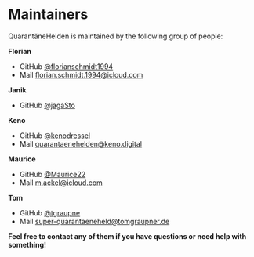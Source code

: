 # Maintainers
QuarantäneHelden is maintained by the following group of people:

**Florian**
- GitHub [@florianschmidt1994](https://github.com/florianschmidt1994) 
- Mail [florian.schmidt.1994@icloud.com](mailto:florian.schmidt.1994@icloud.com) 

**Janik**
 - GitHub [@jagaSto](https://github.com/jagaSto)
 
**Keno**
- GitHub [@kenodressel](https://github.com/kenodressel) 
- Mail [quarantaenehelden@keno.digital](mailto:quarantaenehelden@keno.digital)

**Maurice**
- GitHub [@Maurice22](https://github.com/Maurice22)
- Mail [m.ackel@icloud.com](mailto:m.ackel@icloud.com)

**Tom**
- GitHub [@tgraupne](https://github.com/tgraupne)
- Mail [super-quarantaeneheld@tomgraupner.de](mailto:super-quarantaeneheld@tomgraupner.de)


**Feel free to contact any of them if you have questions or need help with something!**
